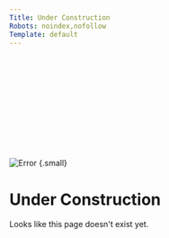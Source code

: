 ```yaml
---
Title: Under Construction
Robots: noindex,nofollow
Template: default
---
```


<br />
<br />
<br />
<br />
<br />
<br />
<br />
<br />
<br />
<br />

![Error](%theme_url%/img/no-index/icon_under-construction.svg) {.small}

Under Construction
==================

Looks like this page doesn't exist yet.

<br />
<br />
<br />
<br />
<br />
<br />
<br />
<br />
<br />
<br />